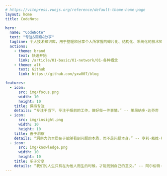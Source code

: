 ```yaml
---
# https://vitepress.vuejs.org/reference/default-theme-home-page
layout: home
title: CodeNote

hero:
  name: "CodeNote"
  text: "专注&洞察&分享"
  tagline: 个人技术知识库，用于整理和分享个人所掌握的碎片化、结构化、系统化的技术知识
  actions:
    - theme: brand
      text: 快速开始
      link: /article/01-basic/01-network/01-各种概念
    - theme: alt
      text: Github
      link: https://github.com/yxw007/blog

features:
  - icon:
      src: img/focus.png
      width: 10
      height: 10
    title: 保持专注
    details: “专注于当下，专注于眼前的工作，做好每一件事情。” -- 莱昂纳多·达芬奇
  - icon:
      src: img/insight.png
      width: 10
      height: 10
    title: 善于洞察
    details: “洞察力的本质在于能够看到问题的本质，而不是问题本身。” -- 亨利·戴维·梭罗
  - icon:
      src: img/knowledge.png
      width: 10
      height: 10
    title: 乐于分享
    details: “我们的人生只有在为他人而生的时候，才能找到自己的意义。” -- 阿尔伯特·爱因斯坦
---
```


